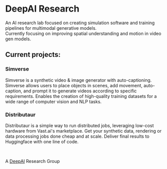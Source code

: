 # DeepAI Research 

An AI research lab focused on creating simulation software and training pipelines for multimodal generative models. <br/>
Currently focusing on improving spatial understanding and motion in video gen models. 

## Current projects:

### Simverse
Simverse is a synthetic video & image generator with auto-captioning. Simverse allows users to place objects in scenes, add movement, auto-caption, and prompt it to generate videos according to specific requirements. Enables the creation of high-quality training datasets for a wide range of computer vision and NLP tasks.


### Distributaur
Distributaur is a simple way to run distributed jobs, leveraging low-cost hardware from Vast.ai's marketplace. Get your synthetic data, rendering or data processing jobs done cheap and at scale. 
Deliver final results to Huggingface with one line of code.

<br>

A [DeepAI](https://deepai.org/) Research Group
